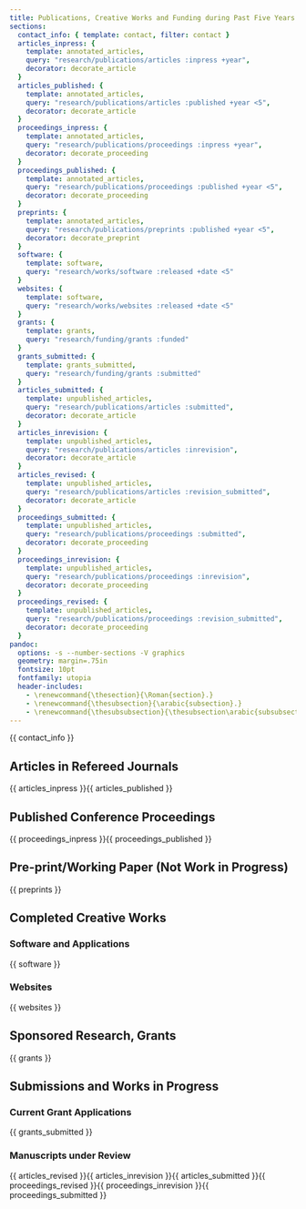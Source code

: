 ```yaml
---
title: Publications, Creative Works and Funding during Past Five Years
sections:
  contact_info: { template: contact, filter: contact }
  articles_inpress: {
    template: annotated_articles,
    query: "research/publications/articles :inpress +year",
    decorator: decorate_article
  }
  articles_published: {
    template: annotated_articles,
    query: "research/publications/articles :published +year <5",
    decorator: decorate_article
  }  
  proceedings_inpress: {
    template: annotated_articles,
    query: "research/publications/proceedings :inpress +year",
    decorator: decorate_proceeding
  }
  proceedings_published: {
    template: annotated_articles,
    query: "research/publications/proceedings :published +year <5",
    decorator: decorate_proceeding
  }
  preprints: {
    template: annotated_articles,
    query: "research/publications/preprints :published +year <5",
    decorator: decorate_preprint
  }
  software: {
    template: software,
    query: "research/works/software :released +date <5"
  }
  websites: {
    template: software,
    query: "research/works/websites :released +date <5"
  }
  grants: {
    template: grants,
    query: "research/funding/grants :funded"
  }
  grants_submitted: {
    template: grants_submitted,
    query: "research/funding/grants :submitted"
  }
  articles_submitted: {
    template: unpublished_articles,
    query: "research/publications/articles :submitted",
    decorator: decorate_article
  }
  articles_inrevision: {
    template: unpublished_articles,
    query: "research/publications/articles :inrevision",
    decorator: decorate_article
  }
  articles_revised: {
    template: unpublished_articles,
    query: "research/publications/articles :revision_submitted",
    decorator: decorate_article
  }
  proceedings_submitted: {
    template: unpublished_articles,
    query: "research/publications/proceedings :submitted",
    decorator: decorate_proceeding
  }
  proceedings_inrevision: {
    template: unpublished_articles,
    query: "research/publications/proceedings :inrevision",
    decorator: decorate_proceeding
  }
  proceedings_revised: {
    template: unpublished_articles,
    query: "research/publications/proceedings :revision_submitted",
    decorator: decorate_proceeding
  }
pandoc:
  options: -s --number-sections -V graphics
  geometry: margin=.75in
  fontsize: 10pt
  fontfamily: utopia
  header-includes:
    - \renewcommand{\thesection}{\Roman{section}.}
    - \renewcommand{\thesubsection}{\arabic{subsection}.}
    - \renewcommand{\thesubsubsection}{\thesubsection\arabic{subsubsection}.}
---
```

{{ contact_info }}

## Articles in Refereed Journals ##

{{ articles_inpress }}{{ articles_published }}

## Published Conference Proceedings ##

{{ proceedings_inpress }}{{ proceedings_published }}

## Pre-print/Working Paper (Not Work in Progress) ##

{{ preprints }}

## Completed Creative Works

### Software and Applications

{{ software }}

### Websites

{{ websites }}

## Sponsored Research, Grants

{{ grants }}

## Submissions and Works in Progress

### Current Grant Applications

{{ grants_submitted }}

### Manuscripts under Review

{{ articles_revised }}{{ articles_inrevision }}{{ articles_submitted }}{{ proceedings_revised }}{{ proceedings_inrevision }}{{ proceedings_submitted }}

